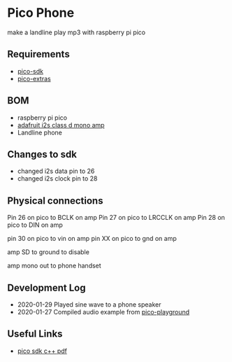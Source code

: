 # Pico Phone

make a landline play mp3 with raspberry pi pico

## Requirements
* [pico-sdk](https://github.com/raspberrypi/pico-sdk)
* [pico-extras](https://github.com/raspberrypi/pico-extras)

## BOM

* raspberry pi pico
* [adafruit i2s class d mono amp](https://learn.adafruit.com/adafruit-max98357-i2s-class-d-mono-amp)
* Landline phone

## Changes to sdk

* changed i2s data pin to 26
* changed i2s clock pin to 28

## Physical connections

Pin 26 on pico to BCLK on amp
Pin 27 on pico to LRCCLK on amp
Pin 28 on pico to DIN on amp

pin 30 on pico to vin on amp
pin XX on pico to gnd on amp

amp SD to ground to disable

amp mono out to phone handset

## Development Log

* 2020-01-29 Played sine wave to a phone speaker
* 2020-01-27 Compiled audio example from [pico-playground](https://github.com/raspberrypi/pico-playground/tree/master/audio)

## Useful Links
* [pico sdk c++ pdf](https://datasheets.raspberrypi.org/pico/getting-started-with-pico.pdf)
